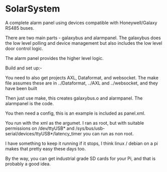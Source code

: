 # SolarSystem
A complete alarm panel using devices compatible with Honeywell/Galaxy RS485 buses.

There are two main parts - galaxybus and alarmpanel. The galaxybus does the low level polling and device management but also includes the low level door control logic.

The alarm panel provides the higher level logic.

Build and set up:-

You need to also get projects AXL, Dataformat, and websocket.
The make file assumes these are in ../Dataformat, ../AXL and ../websocket, and they have been built

Then just use make, this creates galaxybus.o and alarmpanel. The alarmpanel is the code.

You then need a config, this is an example is included as panel.xml.

You run with the xml as the argumet. I ran as root, but with suitable permissions on /dev/ttyUSB* and /sys/bus/usb-serial/devices/ttyUSB*/latency_timer you can run as non root.

I have something to keep it running if it stops, I think linux / debian on a pi makes that pretty easy these days too.

By the way, you can get industrial grade SD cards for your Pi, and that is probably a good idea.
